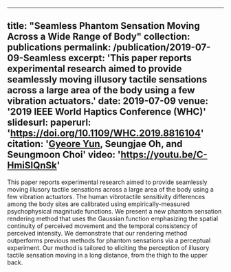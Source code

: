 
---
title: "Seamless Phantom Sensation Moving Across a Wide Range of Body"
collection: publications
permalink: /publication/2019-07-09-Seamless
excerpt: 'This paper reports experimental research aimed to provide seamlessly moving illusory tactile sensations across a large area of the body using a few vibration actuators.'
date: 2019-07-09
venue: '2019 IEEE World Haptics Conference (WHC)'
slidesurl: 
paperurl: 'https://doi.org/10.1109/WHC.2019.8816104'
citation: '<u><b>Gyeore Yun</b></u>, Seungjae Oh, and Seungmoon Choi'
video: 'https://youtu.be/C-HmiSIQnSk'
---

This paper reports experimental research aimed to provide seamlessly moving illusory tactile sensations across a large area of the body using a few vibration actuators. The human vibrotactile sensitivity differences among the body sites are calibrated using empirically-measured psychophysical magnitude functions. We present a new phantom sensation rendering method that uses the Gaussian function emphasizing the spatial continuity of perceived movement and the temporal consistency of perceived intensity. We demonstrate that our rendering method outperforms previous methods for phantom sensations via a perceptual experiment. Our method is tailored to eliciting the perception of illusory tactile sensation moving in a long distance, from the thigh to the upper back.
